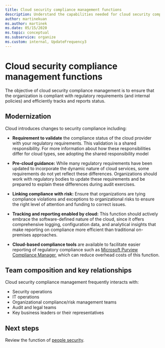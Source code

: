```yaml
---
title: Cloud security compliance management functions
description: Understand the capabilities needed for cloud security compliance management.
author: martinekuan
ms.author: martinek
ms.date: 05/15/2020
ms.topic: conceptual
ms.subservice: organize
ms.custom: internal, UpdateFrequency3
---
```


# Cloud security compliance management functions

The objective of cloud security compliance management is to ensure that the organization is compliant with regulatory requirements (and internal policies) and efficiently tracks and reports status.

## Modernization

Cloud introduces changes to security compliance including:

- **Requirement to validate** the compliance status of the cloud provider with your regulatory requirements. This validation is a shared responsibility. For more information about how these responsibilities differ for cloud types, see adopting the shared responsibility model

- **Pre-cloud guidance:** While many regulatory requirements have been updated to incorporate the dynamic nature of cloud services, some requirements do not yet reflect these differences. Organizations should work with regulatory bodies to update these requirements and be prepared to explain these differences during audit exercises.
- **Linking compliance with risk:** Ensure that organizations are tying compliance violations and exceptions to organizational risks to ensure the right level of attention and funding to correct issues.
- **Tracking and reporting enabled by cloud:** This function should actively embrace the software-defined nature of the cloud, since it offers comprehensive logging, configuration data, and analytical insights that make reporting on compliance more efficient than traditional on-premises approaches.
- **Cloud-based compliance tools** are available to facilitate easier reporting of regulatory compliance such as [Microsoft Purview Compliance Manager](/microsoft-365/compliance/compliance-manager), which can reduce overhead costs of this function.

## Team composition and key relationships

Cloud security compliance management frequently interacts with:

- Security operations
- IT operations
- Organizational compliance/risk management teams
- Audit and legal teams
- Key business leaders or their representatives

## Next steps

Review the function of [people security](./cloud-security-people.md).
